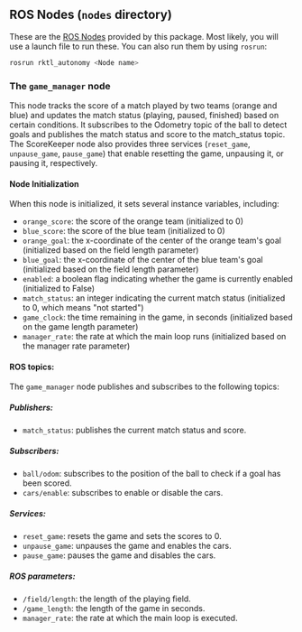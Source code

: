 ## ROS Nodes (`nodes` directory)

These are the [ROS Nodes](http://wiki.ros.org/Nodes) provided by this package.
Most likely, you will use a launch file to run these. You can also run them
by using `rosrun`:

```bash
rosrun rktl_autonomy <Node name>
```

### The `game_manager` node

This node tracks the score of a match played by two teams (orange and blue) and updates the match
status (playing, paused, finished) based on certain conditions. It subscribes to the Odometry topic
of the ball to detect goals and publishes the match status and score to the match_status topic. The
ScoreKeeper node also provides three services (`reset_game`, `unpause_game`, `pause_game`) that
enable resetting the game, unpausing it, or pausing it, respectively.

#### Node Initialization

When this node is initialized, it sets several instance variables, including:

- `orange_score`: the score of the orange team (initialized to 0)
- `blue_score`: the score of the blue team (initialized to 0)
- `orange_goal`: the x-coordinate of the center of the orange team's goal (initialized based on the field length parameter)
- `blue_goal`: the x-coordinate of the center of the blue team's goal (initialized based on the field length parameter)
- `enabled`: a boolean flag indicating whether the game is currently enabled (initialized to False)
- `match_status`: an integer indicating the current match status (initialized to 0, which means "not started")
- `game_clock`: the time remaining in the game, in seconds (initialized based on the game length parameter)
- `manager_rate`: the rate at which the main loop runs (initialized based on the manager rate parameter)

#### ROS topics:

The `game_manager` node publishes and subscribes to the following topics:

##### Publishers:

- `match_status`: publishes the current match status and score.

##### Subscribers:

- `ball/odom`: subscribes to the position of the ball to check if a goal has been scored.
- `cars/enable`: subscribes to enable or disable the cars.

##### Services:

- `reset_game`: resets the game and sets the scores to 0.
- `unpause_game`: unpauses the game and enables the cars.
- `pause_game`: pauses the game and disables the cars.

##### ROS parameters:

- `/field/length`: the length of the playing field.
- `/game_length`: the length of the game in seconds.
- `manager_rate`: the rate at which the main loop is executed.
